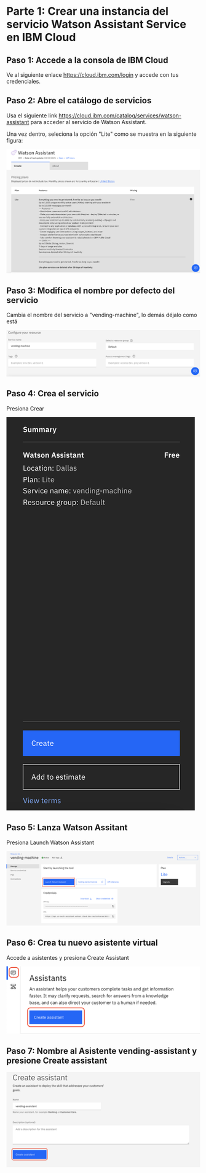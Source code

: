 # Parte 1: Crear una instancia del servicio Watson Assistant Service en IBM Cloud

## Paso 1: Accede a la consola de IBM Cloud

Ve al siguiente enlace https://cloud.ibm.com/login y accede con tus credenciales.


## Paso 2: Abre el catálogo de servicios

Usa el siguiente link https://cloud.ibm.com/catalog/services/watson-assistant para acceder al servicio de Watson Assistant.

Una vez dentro, seleciona la opción "Lite" como se muestra en la siguiente figura:

![Watson](../images/WatsonAssistant.png)


## Paso 3: Modifica el nombre por defecto del servicio 

Cambia el nombre del servicio a "vending-machine", lo demás déjalo como está

![NameWatson](../images/nombreWatson.png)


## Paso 4: Crea el servicio 

Presiona Crear

![CreateWatson](../images/crearWatson.png)

<a name="5-step-5"></a>
## Paso 5: Lanza Watson Assitant 

Presiona Launch Watson Assistant

![LaunchWatson](../images/launchWatson.png)


## Paso 6: Crea tu nuevo asistente virtual

Accede a asistentes y presiona Create Assistant

![CrearAsistente](../images/crearAsistente.png)


## Paso 7: Nombre al Asistente vending-assistant y presione Create assistant

![NombreAsistente](../images/nombreAsistente.png)
